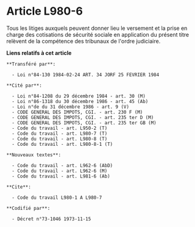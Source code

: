 # Article L980-6

Tous les litiges auxquels peuvent donner lieu le versement et la prise en charge des cotisations de sécurité sociale en
application du présent titre relèvent de la compétence des tribunaux de l'ordre judiciaire.

**Liens relatifs à cet article**

	**Transféré par**:

	  - Loi n°84-130 1984-02-24 ART. 34 JORF 25 FEVRIER 1984

	**Cité par**:

	  - Loi n°84-1208 du 29 décembre 1984 - art. 30 (M)
	  - Loi n°86-1318 du 30 décembre 1986 - art. 45 (Ab)
	  - Loi n°de du 31 décembre 1986 - art. 9 (V)
	  - CODE GENERAL DES IMPOTS, CGI. - art. 230 F (M)
	  - CODE GENERAL DES IMPOTS, CGI. - art. 235 ter D (M)
	  - CODE GENERAL DES IMPOTS, CGI. - art. 235 ter GB (M)
	  - Code du travail - art. L950-2 (T)
	  - Code du travail - art. L980-7 (T)
	  - Code du travail - art. L980-8 (T)
	  - Code du travail - art. L980-8-1 (T)

	**Nouveaux textes**:

	  - Code du travail - art. L962-6 (AbD)
	  - Code du travail - art. L962-6 (M)
	  - Code du travail - art. L981-6 (Ab)

	**Cite**:

	  - Code du travail L980-1 A L980-7

	**Codifié par**:

	  - Décret n°73-1046 1973-11-15
